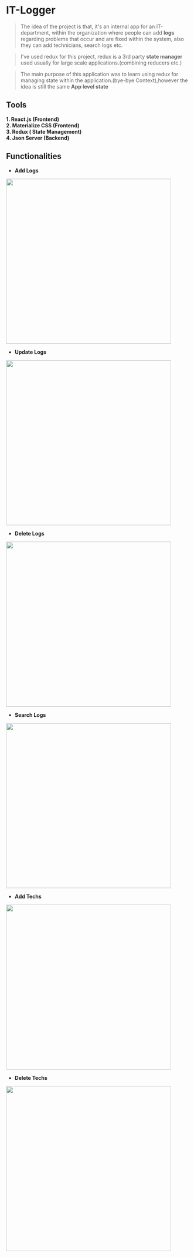 # IT-Logger

> The idea of  the project is that, it's an internal app for an IT-department, within the organization where people can add **logs** regarding problems that occur and are fixed within the system, also they can add technicians, search logs etc. 

> I've used redux for this project, redux is a 3rd party **state manager** used usually for large scale applications.(combining reducers etc.)

> The main purpose of this application was to learn using redux for managing state within the application.(bye-bye Context),however the idea is still the same **App level state**


## Tools

**1. React.js (Frontend)<br>
2. Materialize CSS (Frontend)<br>
3. Redux ( State Management)<br>
4. Json Server (Backend)<br>**

## Functionalities

* **Add Logs**

<img src="Screenshots/Enter log.gif" width=450px>

* **Update Logs**

<img src="Screenshots/Update log.gif" width=450px>

* **Delete Logs**

<img src="Screenshots/Delete log.gif" width=450px>

* **Search Logs**

<img src="Screenshots/Search log.gif" width=450px>

* **Add Techs**

<img src="Screenshots/Add Tech.gif" width=450px>

* **Delete Techs**

<img src="Screenshots/Delete Tech.gif" width=450px>


<br><br><br><br><br><br>
